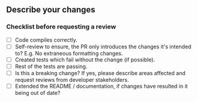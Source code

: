 ## Describe your changes

<!-- Please explain the changes you made here. -->

### Checklist before requesting a review

- [ ] Code compiles correctly.
- [ ] Self-review to ensure, the PR only introduces the changes it's intended to? E.g. No extraneous formatting changes.
- [ ] Created tests which fail without the change (if possible).
- [ ] Rest of the tests are passing.
- [ ] Is this a breaking change? If yes, please describe areas affected and request reviews from developer stakeholders.
- [ ] Extended the README / documentation, if changes have resulted in it being out of date?
